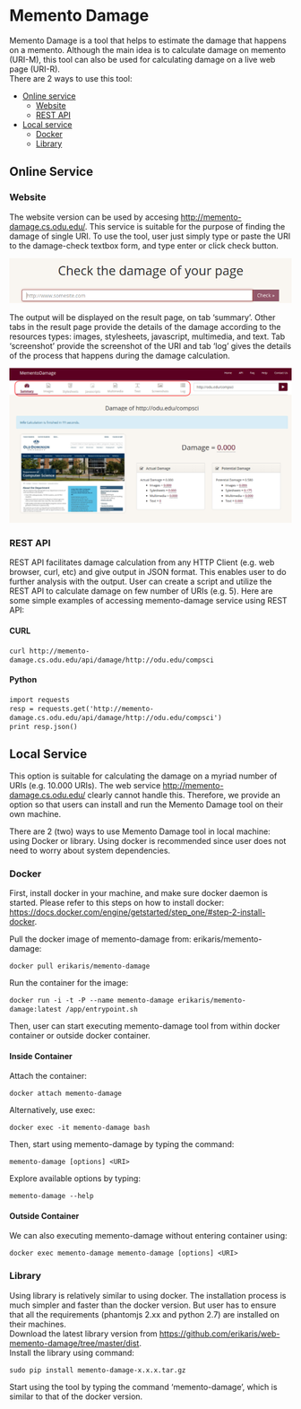 # Memento Damage

Memento Damage is a tool that helps to estimate the damage that happens on a memento. Although the main idea is to calculate damage on memento (URI-M), this tool can also be used for calculating damage on a live web page (URI-R).  </br>
There are 2 ways to use this tool:
- [Online service](#online-service)
  - [Website](#website)
  - [REST API](#rest-api)
- [Local service](#local-service)
  - [Docker](#docker)
  - [Library](#library)

## Online Service
### Website
The website version can be used by accesing http://memento-damage.cs.odu.edu/. This service is suitable for the purpose of finding the damage of single URI. To use the tool, user just simply type or paste the URI to the damage-check textbox form, and type enter or click check button.

![](https://github.com/erikaris/web-memento-damage/raw/screenshot/pasted%20image%200.png)

The output will be displayed on the result page, on tab ‘summary’. Other tabs in the result page provide the details of the damage according to the resources types: images, stylesheets, javascript, multimedia, and text. Tab ‘screenshot’ provide the screenshot of the URI and tab ‘log’ gives the details of the process that happens during the damage calculation.

![](https://github.com/erikaris/web-memento-damage/raw/screenshot/online-2.png)

### REST API
REST API facilitates damage calculation from any HTTP Client (e.g. web browser, curl, etc) and give output in JSON format. This enables user to do further analysis with the output. User can create a script and utilize the REST API to calculate damage on few number of URIs (e.g. 5). Here are some simple examples of accessing memento-damage service using REST API:


#### CURL
```
curl http://memento-damage.cs.odu.edu/api/damage/http://odu.edu/compsci
```

#### Python
```
import requests
resp = requests.get('http://memento-damage.cs.odu.edu/api/damage/http://odu.edu/compsci')
print resp.json()
```

## Local Service
This option is suitable for calculating the damage on a myriad number of URIs (e.g. 10.000 URIs).  The web service http://memento-damage.cs.odu.edu/ clearly cannot handle this. Therefore, we provide an option so that users can install and run the Memento Damage tool on their own machine.

There are 2 (two) ways to use Memento Damage tool in local machine: using Docker or library. Using docker is recommended since user does not need to worry about system dependencies.

### Docker
First, install docker in your machine, and make sure docker daemon is started. Please refer to this steps on how to install docker: https://docs.docker.com/engine/getstarted/step_one/#step-2-install-docker. 

Pull the docker image of memento-damage from: erikaris/memento-damage:
```
docker pull erikaris/memento-damage
```

Run the container for the image:
```
docker run -i -t -P --name memento-damage erikaris/memento-damage:latest /app/entrypoint.sh

```
Then, user can start executing memento-damage tool from within docker container or outside docker container.

#### Inside Container
Attach the container:
```
docker attach memento-damage
```
Alternatively, use exec:
```
docker exec -it memento-damage bash
```

Then, start using memento-damage by typing the command:
```
memento-damage [options] <URI>
```

Explore available options by typing:
```
memento-damage --help
```

#### Outside Container
We can also executing memento-damage without entering container using:
```
docker exec memento-damage memento-damage [options] <URI>
```

### Library
Using library is relatively similar to using docker. The installation process is much simpler and faster than the docker version. But user has to ensure that all the requirements (phantomjs 2.xx and python 2.7) are installed on their machines.  <br />
Download the latest library version from https://github.com/erikaris/web-memento-damage/tree/master/dist. <br />
Install the library using command:  
```
sudo pip install memento-damage-x.x.x.tar.gz
```
Start using the tool by typing the command ‘memento-damage’, which is similar to that of the docker version. 


